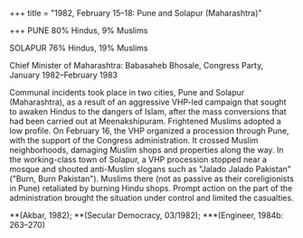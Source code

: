 +++
title = "1982, February 15–18: Pune and Solapur (Maharashtra)"

+++
PUNE 80% Hindus, 9% Muslims

SOLAPUR 76% Hindus, 19% Muslims

Chief Minister of Maharashtra: Babasaheb Bhosale, Congress Party, January 1982–February 1983

Communal incidents took place in two cities, Pune and Solapur (Maharashtra), as a result of an aggressive VHP-led campaign that sought to awaken Hindus to the dangers of Islam, after the mass conversions that had been carried out at Meenakshipuram. Frightened Muslims adopted a low profile. On February 16, the VHP organized a procession through Pune, with the support of the Congress administration. It crossed Muslim neighborhoods, damaging Muslim shops and properties along the way. In the working-class town of Solapur, a VHP procession stopped near a mosque and shouted anti-Muslim slogans such as "Jalado Jalado Pakistan" ("Burn, Burn Pakistan"). Muslims there (not as passive as their coreligionists in Pune) retaliated by burning Hindu shops. Prompt action on the part of the administration brought the situation under control and limited the casualties.

**(Akbar, 1982); **(Secular Democracy, 03/1982); ***(Engineer, 1984b: 263–270)
